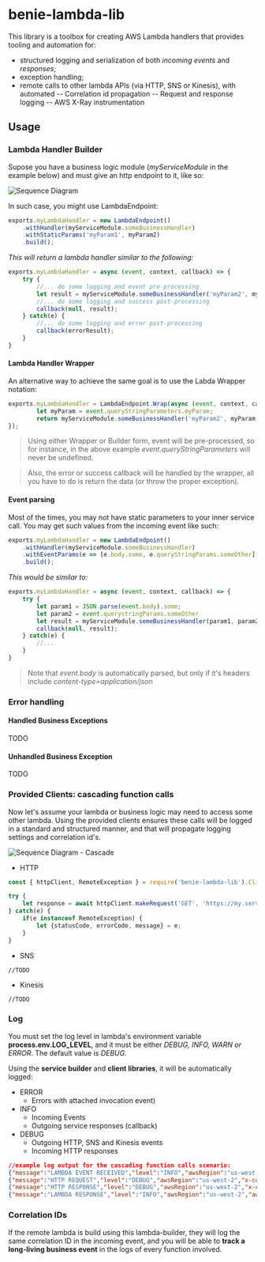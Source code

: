 # benie-lambda-lib
This library is a toolbox for creating AWS Lambda handlers that provides tooling and automation for:

- structured logging and serialization of both _incoming events_ and _responses_;
- exception handling;
- remote calls to other lambda APIs (via HTTP, SNS or Kinesis), with automated
-- Correlation id propagation
-- Request and response logging
-- AWS X-Ray instrumentation

## Usage

### Lambda Handler Builder
Supose you have a business logic module (_myServiceModule_ in the example below) and must give an http endpoint to it, like so:

![Sequence Diagram](https://github.com/dmarreco/lambda-lib/blob/master/docs/diagram.svg)

In such case, you might use LambdaEndpoint:

```javascript
exports.myLambdaHandler = new LambdaEndpoint()
	.withHandler(myServiceModule.someBusinessHandler)
	.withStaticParams('myParam1', myParam2)
	.build();
```

_This will return a lambda handler similar to the following:_
```javascript
exports.myLambdaHandler = async (event, context, callback) => {
	try {
		//... do some logging and event pre-processing
		let result = myServiceModule.someBusinessHandler('myParam2', myParam2);
		//... do some logging and success post-processing
		callback(null, result);
	} catch(e) {
		//... do some logging and error post-processing
		callback(errorResult);
	}
}
```

#### Lambda Handler Wrapper
An alternative way to achieve the same goal is to use the Labda Wrapper notation:
```javascript
exports.myLambdaHandler = LambdaEndpoint.Wrap(async (event, context, callback) => {
		let myParam = event.queryStringParameters.myParam;
		return myServiceModule.someBusinessHandler('myParam2', myParam);
});
```
> Using either Wrapper or Builder form, event will be pre-processed, so for instance, in the above example _event.queryStringParameters_ will never be undefined.

> Also, the error or success callback will be handled by the wrapper, all you have to do is return the data (or throw the proper exception).

#### Event parsing
Most of the times, you may not have static parameters to your inner service call. You may get such values from the incoming event like such:
```javascript
exports.myLambdaHandler = new LambdaEndpoint()
	.withHandler(myServiceModule.someBusinessHandler)
	.withEventParams(e => [e.body.some, e.queryStringParams.someOther])
	.build();
```
_This would be similar to:_
```javascript
exports.myLambdaHandler = async (event, context, callback) => {
	try {
		let param1 = JSON.parse(event.body).some;
		let param2 = event.querystringParams.someOther
		let result = myServiceModule.someBusinessHandler(param1, param2);
		callback(null, result);
	} catch(e) {
		//...
	}
}
```
> Note that _event.body_ is automatically parsed, but only if it's headers include _content-type=application/json_

### Error handling
#### Handled Business Exceptions
TODO
#### Unhandled Business Exception
TODO

### Provided Clients: cascading function calls
Now let's assume your lambda or business logic may need to access some other lambda. Using the provided clients ensures these calls will be logged in a standard and structured manner, and that will propagate logging settings and correlation id's.

![Sequence Diagram - Cascade](https://github.com/dmarreco/lambda-lib/blob/master/docs/diagram_cascading_calls.svg)

- HTTP
```javascript
const { httpClient, RemoteException } = require('benie-lambda-lib').Clients;

try {
	let response = await httpClient.makeRequest('GET', 'https://my.service/foo');
} catch(e) {
	if(e instanceof RemoteException) {
		let {statusCode, errorCode, message} = e;
	}
}
```

- SNS
```
//TODO
```

- Kinesis
```
//TODO
```

### Log
You must set the log level in lambda's environment variable __process.env.LOG_LEVEL__, and it must be either _DEBUG, INFO, WARN or ERROR_. The default value is _DEBUG_.

Using the __service builder__ and __client libraries__, it will be automatically logged:

- ERROR
    - Errors with attached invocation event)
- INFO
    - Incoming Events
    - Outgoing service responses (callback)
- DEBUG
    - Outgoing HTTP, SNS and Kinesis events
    - Incoming HTTP responses



```json
//example log output for the cascading function calls scenario: 
{"message":"LAMBDA EVENT RECEIVED","level":"INFO","awsRegion":"us-west-2","awsRequestId":"myAwsRequestId","x-correlation-id":"myAwsRequestId","Debug-Log-Enabled":"true","httpMethod":"GET","headers":{}}
{"message":"HTTP REQUEST","level":"DEBUG","awsRegion":"us-west-2","x-correlation-id":"myAwsRequestId","x-correlation-myKey":"myVal","hostname":"my.host","path":"/foo","port":null,"method":"GET","headers":{"x-correlation-id":"myCorrelationId","x-correlation-myKey":"myVal"}}
{"message":"HTTP RESPONSE","level":"DEBUG","awsRegion":"us-west-2","x-correlation-id":"myAwsRequestId","x-correlation-myKey":"myVal","statusCode":200,"body":"{}","headers":{"content-type":"application/json"}}
{"message":"LAMBDA RESPONSE","level":"INFO","awsRegion":"us-west-2","awsRequestId":"myAwsRequestId","x-correlation-id":"myAwsRequestId","Debug-Log-Enabled":"true","statusCode":200,"headers":{"Content-Type":"application/json","Access-Control-Allow-Credentials":true}}
```

### Correlation IDs
If the remote lambda is build using this lambda-builder, they will log the same correlation ID in the incoming event, and you will be able to __track a long-living business event__ in the logs of every function involved.



